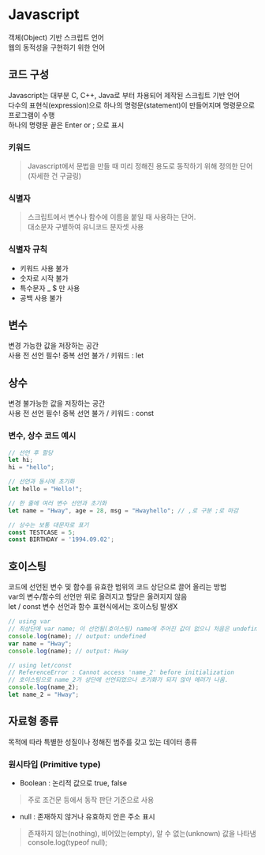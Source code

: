# Javascript
객체(Object) 기반 스크립트 언어<br>
웹의 동적성을 구현하기 위한 언어<br>

## 코드 구성
Javascript는 대부분 C, C++, Java로 부터 차용되어 제작된 스크립트 기반 언어<br>
다수의 표현식(expression)으로 하나의 명령문(statement)이 만들어지며 명령문으로 프로그램이 수행<br>
하나의 명령문 끝은 Enter or ; 으로 표시

### 키워드
> Javascript에서 문법을 만들 때 미리 정해진 용도로 동작하기 위해 정의한 단어 (자세한 건 구글링)
### 식별자
> 스크립트에서 변수나 함수에 이름을 붙일 때 사용하는 단어.<br>
> 대소문자 구별하여 유니코드 문자셋 사용
### 식별자 규칙
* 키워드 사용 불가
* 숫자로 시작 불가
* 특수문자 _ $ 만 사용
* 공백 사용 불가

## 변수
변경 가능한 값을 저장하는 공간<br>
사용 전 선언 필수! 중복 선언 불가 / 키워드 : let
## 상수
변경 불가능한 값을 저장하는 공간<br>
사용 전 선언 필수! 중복 선언 불가 / 키워드 : const
### 변수, 상수 코드 예시
```js
// 선언 후 할당
let hi;
hi = "hello";

// 선언과 동시에 초기화
let hello = "Hello!";

// 한 줄에 여러 변수 선언과 초기화
let name = "Hway", age = 28, msg = "Hwayhello"; // ,로 구분 ;로 마감

// 상수는 보통 대문자로 표기
const TESTCASE = 5;
const BIRTHDAY = '1994.09.02';
```

## 호이스팅
코드에 선언된 변수 및 함수를 유효한 범위의 코드 상단으로 끌어 올리는 방법<br>
var의 변수/함수의 선언만 위로 올려지고 할당은 올려지지 않음<br>
let / const 변수 선언과 함수 표현식에서는 호이스팅 발생X
```js
// using var
// 최상단에 var name; 이 선언됨(호이스팅) name에 주어진 값이 없으니 처음은 undefined가 나옴
console.log(name); // output: undefined
var name = "Hway";
console.log(name); // output: Hway

// using let/const
// ReferenceError : Cannot access 'name_2' before initialization
// 호이스팅으로 name_2가 상단에 선언되었으나 초기화가 되지 않아 에러가 나옴.
console.log(name_2);
let name_2 = "Hway";
```

## 자료형 종류
목적에 따라 특별한 성질이나 정해진 범주를 갖고 있는 데이터 종류

### 원시타입 (Primitive type)
* Boolean : 논리적 값으로 true, false
> 주로 조건문 등에서 동작 판단 기준으로 사용
* null : 존재하지 않거나 유효하지 안은 주소 표시
> 존재하지 않는(nothing), 비어있는(empty), 알 수 없는(unknown) 값을 나타냄<br>
> console.log(typeof null); 
